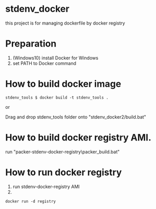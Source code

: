 # stdenv_docker

this project is for managing dockerfile by docker registry

# Preparation

1. (Windows10) install Docker for Windows
2. set PATH to Docker command

# How to build docker image

```
stdenv_tools $ docker build -t stdenv_tools .
```
or

Drag and drop stdenv_tools folder onto "stdenv_docker2/build.bat"

# How to build docker registry AMI.

run "packer-stdenv-docker-registry\packer_build.bat"

# How to run docker registry

1. run stdenv-docker-registry AMI
2.
```
docker run -d registry
```
